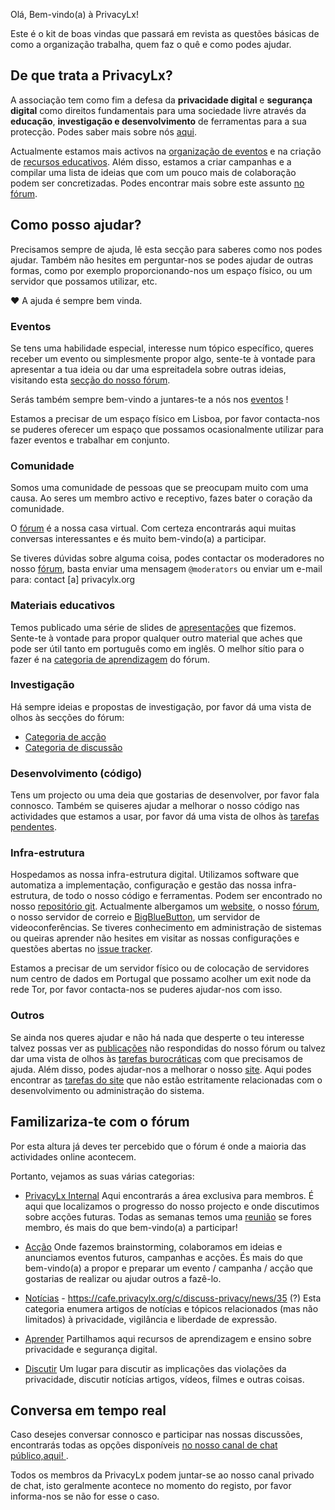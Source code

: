 Olá, Bem-vindo(a) à PrivacyLx!

Este é o kit de boas vindas que passará em revista as questões básicas de como a organização trabalha, quem faz o quê e como podes ajudar.

## De que trata a PrivacyLx?

A associação tem como fim a defesa da **privacidade digital** e **segurança digital** como direitos fundamentais para uma sociedade livre através da **educação**, **investigação e desenvolvimento** de ferramentas para a sua protecção. Podes saber mais sobre nós [aqui](https://privacylx.org/about/about-us).

Actualmente estamos mais activos na [organização de eventos](https://privacylx.org/events/) e na criação de [recursos educativos](https://privacylx.org/resources/).
Além disso, estamos a criar campanhas e a compilar uma lista de ideias que com um pouco mais de colaboração podem ser concretizadas. Podes encontrar mais sobre este assunto [no fórum](https://cafe.privacylx.org/c/action).

## Como posso ajudar?

Precisamos sempre de ajuda, lê esta secção para saberes como nos podes ajudar. Também não hesites em perguntar-nos se podes ajudar de outras formas, como por exemplo proporcionando-nos um espaço físico, ou um servidor que possamos utilizar, etc.

:heart: A ajuda é sempre bem vinda.

### Eventos

Se tens uma habilidade especial, interesse num tópico específico, queres receber um evento ou simplesmente propor algo, sente-te à vontade para apresentar a tua ideia ou dar uma espreitadela sobre outras ideias, visitando esta [secção do nosso fórum](https://cafe.privacylx.org/c/action).

Serás também sempre bem-vindo a juntares-te a nós nos [eventos](https://privacylx.org/events/) !

Estamos a precisar de um espaço físico em Lisboa, por favor contacta-nos se puderes oferecer um espaço que possamos ocasionalmente utilizar para fazer eventos e trabalhar em conjunto.

### Comunidade

Somos uma comunidade de pessoas que se preocupam muito com uma causa. Ao seres um membro activo e receptivo, fazes bater o coração da comunidade.

O [fórum](https://cafe.privacylx.org) é a nossa casa virtual. Com certeza encontrarás aqui muitas conversas interessantes e és muito bem-vindo(a) a participar.

Se tiveres dúvidas sobre alguma coisa, podes contactar os moderadores no nosso [fórum](https://cafe.privacylx.org), basta enviar uma mensagem `@moderators` ou enviar um e-mail para: contact [a] privacylx.org

### Materiais educativos

Temos publicado uma série de slides de  [apresentações](https://privacylx.org/resources/) que fizemos. Sente-te à vontade para propor qualquer outro material que aches que pode ser útil tanto em português como em inglês. O melhor sítio para o fazer é na [categoria de aprendizagem](https://cafe.privacylx.org/c/learn) do fórum.

### Investigação

Há sempre ideias e propostas de investigação, por favor dá uma vista de olhos às secções do fórum:

- [Categoria de acção](https://cafe.privacylx.org/c/action)
- [Categoria de discussão](https://cafe.privacylx.org/c/discuss-privacy)

### Desenvolvimento (código)

Tens um projecto ou uma deia que gostarias de desenvolver, por favor fala connosco. Também se quiseres ajudar a melhorar o nosso código nas actividades que estamos a usar, por favor dá uma vista de olhos às [tarefas pendentes](https://github.com/PrivacyLx/privacylx-issue-tracker/issues).

### Infra-estrutura

Hospedamos as nossa infra-estrutura digital. Utilizamos software que automatiza a implementação,
configuração e gestão das nossa infra-estrutura, de todo o nosso código e ferramentas. Podem ser encontrado no nosso [repositório git](https://github.com/PrivacyLx/devops). Actualmente albergamos um [website](http://privacylx.org), o nosso [fórum](https://cafe.privacylx.org/), o nosso servidor de correio e [BigBlueButton](https://bbb.privacylx.org), um servidor de videoconferências. Se tiveres conhecimento em administração de sistemas ou queiras aprender não hesites em visitar as nossas configurações e questões abertas no [issue tracker](https://github.com/privacylx/privacylx-issue-tracker).

Estamos a precisar de um servidor físico ou de colocação de servidores num centro de dados em
Portugal que possamo acolher um exit node da rede Tor, por favor contacta-nos se puderes ajudar-nos com isso.

### Outros

Se ainda nos queres ajudar e não há nada que desperte o teu interesse talvez possas ver as [publicações](https://cafe.privacylx.org/c/learn?max_posts=1) não respondidas do nosso fórum ou talvez dar uma vista de olhos às [tarefas burocráticas](https://github.com/PrivacyLx/privacylx-issue-tracker/issues?q=is%3Aissue+is%3Aopen+label%3Abureaucracy)
com que precisamos de ajuda. Além disso, podes ajudar-nos a melhorar o nosso  [site](https://privacylx.org). Aqui podes encontrar as [tarefas do site](https://github.com/PrivacyLx/privacylx-issue-tracker/issues?q=is%3Aissue+is%3Aopen+label%3Awebsite) que não estão estritamente relacionadas com o desenvolvimento ou administração do sistema.

## Familizariza-te com o fórum

Por esta altura já deves ter percebido que o fórum é onde a maioria das actividades online acontecem.

Portanto, vejamos as suas várias categorias:

- [PrivacyLx Internal](https://cafe.privacylx.org/c/privacylx-internal/7/l/latest?board=default)
Aqui encontrarás a área exclusiva para membros. É aqui que localizamos o progresso do nosso projecto e onde discutimos sobre acções futuras. Todas as semanas temos uma [reunião](https://cafe.privacylx.org/t/saturdays-6pm-weelky-updates-meeting/283/1)
se fores membro, és mais do que bem-vindo(a) a participar!

- [Acção](https://cafe.privacylx.org/c/discuss-privacy)
Onde fazemos brainstorming, colaboramos em ideias e anunciamos eventos futuros,
campanhas e acções. És mais do que bem-vindo(a) a propor e preparar um evento / campanha / acção que gostarias de realizar ou ajudar outros a fazê-lo.

- [Notícias](https://cafe.privacylx.org/c/news)  - https://cafe.privacylx.org/c/discuss-privacy/news/35 (?)
Esta categoria enumera artigos de notícias e tópicos relacionados (mas não limitados) à
privacidade, vigilância e liberdade de expressão.

- [Aprender](https://cafe.privacylx.org/c/learn)
Partilhamos aqui recursos de aprendizagem e ensino sobre privacidade e segurança digital.

- [Discutir](https://cafe.privacylx.org/c/discuss-privacy)
Um lugar para discutir as implicações das violações da privacidade, discutir notícias
artigos, vídeos, filmes e outras coisas.

## Conversa em tempo real

Caso desejes conversar connosco e participar nas nossas discussões, encontrarás todas as opções disponíveis [no nosso canal de chat público,aqui! ](https://privacylx.org/community/).

Todos os membros da PrivacyLx podem juntar-se ao nosso canal privado de chat, isto geralmente acontece no momento do registo, por favor informa-nos se não for esse o caso.
